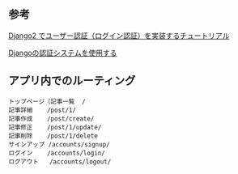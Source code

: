 ## 参考

[Django2 でユーザー認証（ログイン認証）を実装するチュートリアル](https://it-engineer-lab.com/archives/506)

[Djangoの認証システムを使用する](https://docs.djangoproject.com/ja/2.0/topics/auth/default/#all-authentication-views)

## アプリ内でのルーティング

```
トップページ（記事一覧  /
記事詳細	/post/1/
記事作成	/post/create/
記事修正	/post/1/update/
記事削除	/post/1/delete
サインアップ /accounts/signup/
ログイン	/accounts/login/
ログアウト	/accounts/logout/
```
